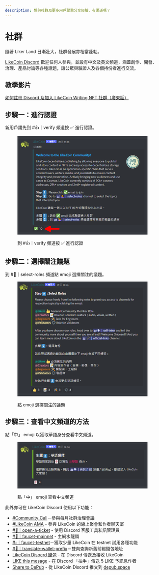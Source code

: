 ```yaml
---
description: 想與社群及更多用戶聯繫分享經驗，有渠道嗎？
---
```


# 社群

隨著 Liker Land 日漸壯大，社群發展亦相當蓬勃。

[LikeCoin Discord](http://discord.gg/likecoin) 歡迎任何人參與，並設有中文及英文頻道，涵蓋創作、開發、治理、產品討論等各種話題，讓公眾與驗證人及各個持份者進行交流。

## 教學影片

[如何註冊 Discord 及加入 LikeCoin Writing NFT 社群（廣東話）](https://www.youtube.com/watch?v=f5CF8C9lsoU)

## 步驟一：進行認證

新用戶請先到 #👍｜verify 頻道按 ✅ 進行認證。

<figure><img src="../../.gitbook/assets/discord 1.png" alt=""><figcaption><p>到 #👍｜verify 頻道按 ✅ 進行認證</p></figcaption></figure>

## 步驟二：選擇關注議題

到 #🙋｜select-roles 頻道點 emoji 選擇關注的議題。

<figure><img src="../../.gitbook/assets/discord 2.png" alt=""><figcaption><p>點 emoji 選擇關注的議題</p></figcaption></figure>

## 步驟三：查看中文頻道的方法

點「中」 emoji 以獲取華語身分查看中文頻道。

<figure><img src="../../.gitbook/assets/discord 3.png" alt=""><figcaption><p>點「中」 emoji 查看中文頻道</p></figcaption></figure>

此外亦可在 LikeCoin Discord 使用以下功能：

* [#Community Call](community-call.md)－參與每月社群治理會議
* [#LikeCoin AMA](likecoin-ama.md) - 參與 LikeCoin 的線上聚會和作者聊天室
* [#🎫｜open-a-ticket](open-a-ticket.md) - 使用 Discord 客服工具私訊管理員
* [#🌊｜faucet-mainnet](../faucet.md) - 主網水龍頭
* [#💧｜faucet-testnet](faucet-test.md)－獲取少量 LikeCoin 在 testnet 試用各種功能
* [#🔁｜translate-wallet-prefix](translate-wallet-prefix.md)－雙向查詢新舊前綴錢包地址
* [LikeCoin Disocrd 錢包](discord-wallet.md) - 在 Discord 傳送及接收 LikeCoin
* [LIKE this mesage](like-this-mesage.md) - 在 Discord 「拍手」傳送 5 LIKE 予訊息作者
* [Share to DePub](../../user-guide/depub.space/from-likecoin-discord-to-depub.space.md) - 從 LikeCoin Discord 推文到 [depub.space](https://depub.space/)
